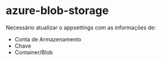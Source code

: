 # azure-blob-storage

Necessário atualizar o appsettings com as informações de:
 - Conta de Armazenamento
 - Chave
 - Container/Blob
